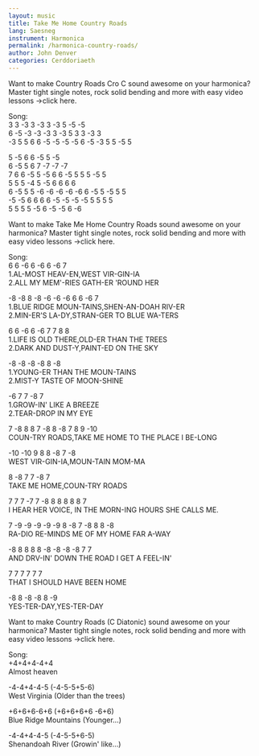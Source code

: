 ```yaml
---
layout: music
title: Take Me Home Country Roads
lang: Saesneg
instrument: Harmonica
permalink: /harmonica-country-roads/
author: John Denver
categories: Cerddoriaeth
---
```

Want to make Country Roads Cro C sound awesome on your harmonica? Master tight single notes, rock solid bending and more with easy video lessons ->click here.  
  
Song:  
3 3 -3 3 -3 3 -3 5 -5 -5  
6 -5 -3 -3 -3 3 -3 5 3 3 -3 3  
-3 5 5 6 6 -5 -5 -5 -5 6 -5 -3 5 5 -5 5  
  
5 -5 6 6   -5 5 -5  
6 -5 5 6 7 -7 -7 -7  
7 6 6 -5 5 -5 6 6 -5 5 5 5 -5 5  
5 5 5 -4 5 -5 6 6 6 6  
6 -5 5 5 -6 -6 -6 -6 -6 6 -5 5 -5 5 5  
-5 -5 6 6 6 6 -5 -5 -5 -5 5 5 5 5  
5 5 5 5 -5 6 -5 -5 6 -6  
  
  
Want to make Take Me Home Country Roads sound awesome on your harmonica? Master tight single notes, rock solid bending and more with easy video lessons ->click here.  
  
Song:  
   6  6    -6   6  -6   6  -6   7  
1.AL-MOST HEAV-EN,WEST VIR-GIN-IA  
2.ALL MY MEM'-RIES GATH-ER 'ROUND HER  
  
   -8   -8     8   -8   -6  -6  -6    6  6 -6 7  
1.BLUE RIDGE MOUN-TAINS,SHEN-AN-DOAH RIV-ER  
2.MIN-ER'S LA-DY,STRAN-GER TO BLUE WA-TERS  
  
   6   6  -6   6    -6  7    7   8    8  
1.LIFE IS OLD THERE,OLD-ER THAN THE TREES  
2.DARK AND DUST-Y,PAINT-ED ON THE SKY  
  
   -8   -8  -8  -8    8  -8  
1.YOUNG-ER THAN THE MOUN-TAINS  
2.MIST-Y TASTE OF MOON-SHINE  
  
   -6   7    7 -8   7  
1.GROW-IN' LIKE A BREEZE  
2.TEAR-DROP IN MY EYE  
  
  7  -8    8     8  7   -8    8 -8    7   8  9 -10  
COUN-TRY ROADS,TAKE ME HOME  TO THE PLACE I BE-LONG  
  
-10  -10  9  8    8   -8   7  -8  
WEST VIR-GIN-IA,MOUN-TAIN MOM-MA  
  
 8   -8   7   7   -8    7  
TAKE ME HOME,COUN-TRY ROADS  
  
7  7    7    -7    7 -8   8    8    8    8    8    7  
I HEAR HER VOICE, IN THE MORN-ING HOURS SHE CALLS  ME.  
  
 7 -9  -9  -9   -9 -9  8  -8   7 -8 8  8  -8  
RA-DIO RE-MINDS ME OF MY HOME FAR A-WAY  
  
-8   8   8    8   8   -8 -8 -8 -8  7    7  
AND DRV-IN' DOWN THE ROAD I GET A FEEL-IN'  
  
  7  7    7     7   7   7  
THAT I SHOULD HAVE BEEN HOME  
  
-8  8   -8  -8   8  -9   
YES-TER-DAY,YES-TER-DAY  
  
  
Want to make Country Roads (C Diatonic) sound awesome on your harmonica? Master tight single notes, rock solid bending and more with easy video lessons ->click here.  
  
Song:  
+4+4+4-4+4  
Almost heaven  
  
-4-4+4-4-5 (-4-5-5+5-6)  
West Virginia (Older than the trees)  
  
+6+6+6-6+6 (+6+6+6+6 -6+6)  
Blue Ridge Mountains (Younger...)  
  
-4-4+4-4-5 (-4-5-5+6-5)  
Shenandoah River (Growin' like...)  